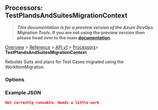 ## Processors: TestPlandsAndSuitesMigrationContext

>**_This documentation is for a preview version of the Azure DevOps Migration Tools._ If you are not using the preview version then please head over to the main [documentation](https://nkdagility.github.io/azure-devops-migration-tools).**

[Overview](/docs/index.md) > [Reference](/docs/Reference/index.md) > [API v1](/docs/Reference/v1/index.md) > [Processors](/docs/Reference/v1/Processors/index.md)> **TestPlandsAndSuitesMigrationContext**

Rebuilds Suits and plans for Test Cases migrated using the WorkItemMigration

### Options

<Options>

### Example JSON

```JSON
Not currently runnable. Needs a little work
```
